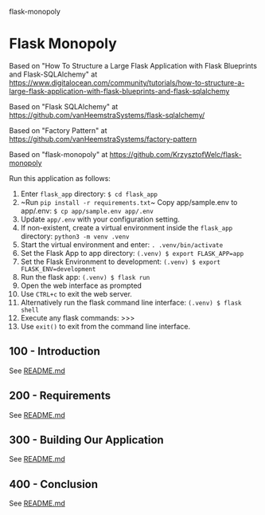 flask-monopoly
# Flask Monopoly

Based on "How To Structure a Large Flask Application with Flask Blueprints and Flask-SQLAlchemy" at https://www.digitalocean.com/community/tutorials/how-to-structure-a-large-flask-application-with-flask-blueprints-and-flask-sqlalchemy

Based on "Flask SQLAlchemy" at https://github.com/vanHeemstraSystems/flask-sqlalchemy/

Based on "Factory Pattern" at https://github.com/vanHeemstraSystems/factory-pattern

Based on "flask-monopoly" at https://github.com/KrzysztofWelc/flask-monopoly

Run this application as follows:

1) Enter ```flask_app``` directory: ```$ cd flask_app```
2) ~Run ```pip install -r requirements.txt```~ Copy app/sample.env to app/.env: ```$ cp app/sample.env app/.env```
3) Update ```app/.env``` with your configuration setting.
4) If non-existent, create a virtual environment inside the ```flask_app``` directory: ```python3 -m venv .venv```
5) Start the virtual environment and enter: ```. .venv/bin/activate```
6) Set the Flask App to app directory: ```(.venv) $ export FLASK_APP=app```
7) Set the Flask Environment to development: ```(.venv) $ export FLASK_ENV=development```
8) Run the flask app: ```(.venv) $ flask run```
9) Open the web interface as prompted
10) Use ```CTRL+c``` to exit the web server.
11) Alternatively run the flask command line interface: ```(.venv) $ flask shell```
12) Execute any flask commands: >>>
13) Use ```exit()``` to exit from the command line interface.

## 100 - Introduction

See [README.md](./100/README.md)

## 200 - Requirements

See [README.md](./200/README.md)

## 300 - Building Our Application

See [README.md](./300/README.md)

## 400 - Conclusion

See [README.md](./400/README.md)